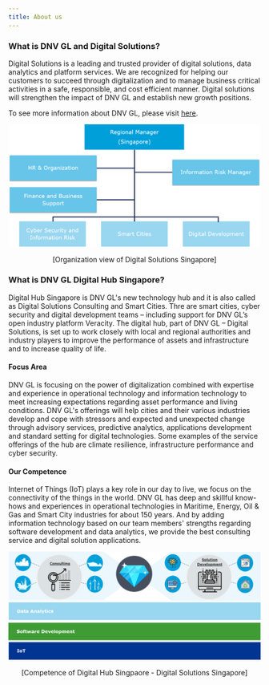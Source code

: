 ```yaml
---
title: About us
---
```

### What is DNV GL and Digital Solutions?

Digital Solutions is a leading and trusted provider of digital solutions, data analytics and platform services. We are recognized for helping our customers to succeed through digitalization and to manage business critical activities in a safe, responsible, and cost efficient manner. Digital solutions will strengthen the impact of DNV GL and establish new growth positions. 

To see more information about DNV GL, please visit [here](https://www.dnvgl.sg/). 

<p align = 'center'> 
<img src = "assets/themes/dnvgl/img/DigitalSolutionsSingapore.png" width = "700">
</p>
<p align = 'center'> 
[Organization view of Digital Solutions Singapore] 
</p>

### What is DNV GL Digital Hub Singapore? 

Digital Hub Singapore is DNV GL's new technology hub and it is also called as Digital Solutions Consulting and Smart Cities. Thre are smart cities, cyber security and digital development teams – including support for DNV GL’s open industry platform Veracity. The digital hub, part of DNV GL – Digital Solutions, is set up to work closely with local and regional authorities and industry players to improve the performance of assets and infrastructure and to increase quality of life.

#### Focus Area

DNV GL is focusing on the power of digitalization combined with expertise and experience in operational technology and information technology to meet increasing expectations regarding asset performance and living conditions. DNV GL's offerings will help cities and their various industries develop and cope with stressors and expected and unexpected change through advisory services, predictive analytics, applications development and standard setting for digital technologies. Some examples of the service offerings of the hub are climate resilience, infrastructure performance and cyber security.

#### Our Competence

Internet of Things (IoT) plays a key role in our day to live, we focus on the connectivity of the things in the world. DNV GL has deep and skillful know-hows and experiences in operational technologies in Maritime, Energy, Oil & Gas and Smart City industries for about 150 years. And by adding information technology based on our team members' strengths regarding software development and data analytics, we provide the best consulting service and digital solution applications. 

<p align = 'center'> 
<img src = "assets/themes/dnvgl/img/DS_Singapore_OurCompetence.png" width = "700">
</p>
<p align = 'center'> 
[Competence of Digital Hub Singpaore - Digital Solutions Singapore] 
</p>